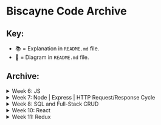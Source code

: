 # Biscayne Code Archive

## Key:

* 📚 = Explanation in `README.md` file.
* 🎨 = Diagram in `README.md` file.

## Archive:

<details>
  <summary>Week 6: JS</summary>

  ##### Monday - 03/25:
  * [Values and Expressions](https://github.com/PrimeAcademy/biscayne_values_and_expressions) 📚
  * [Writing Code to Solve a Problem](https://github.com/PrimeAcademy/biscayne_solving_a_problem) 📚

  ##### Tuesday  - 03/26:
  * [Object Bonus Calculator Solve](https://github.com/PrimeAcademy/biscayne_bonus_calculator_solve) 🎨

  ##### Wednesday - 03/27:
  * [Troubleshooting/Debugging](https://github.com/PrimeAcademy/biscayne_troubleshooting) 📚

  ##### Thursday - 03/28:
  * [Event-Driven Programming](https://github.com/PrimeAcademy/biscayne_event-driven-programming-starter)
  * [Event Management](https://github.com/PrimeAcademy/biscayne_event-management-starter)

  ##### Friday - 03/29:
  * [DOM Manipulation Review](https://github.com/PrimeAcademy/biscayne_dom_manipulation_review) 📚
  * [Making a To-Do List App](https://github.com/PrimeAcademy/biscayne_our_first_web_app) 📚

</details>


<details>
  <summary>Week 7: Node | Express | HTTP Request/Response Cycle</summary>

  ##### Monday - 04/01:
  * [Weekend Salary Calculator Solve](https://github.com/PrimeAcademy/biscayne_weekend_salary_calculator_live_solve) 📚 + 🎨
  * [Weekend Salary Calculator Solve + Currency Formatting](https://github.com/PrimeAcademy/biscayne_salary_calculator_w_number_formatting)
  * [Event -> State -> Render](https://github.com/PrimeAcademy/biscayne_event_state_render)

  ##### Tuesday - 04/02:
  * [Fungus Fighter Partial Solve](https://github.com/PrimeAcademy/biscayne_fungus_fighter_partially_solved)
  * [Hello Node](https://github.com/PrimeAcademy/biscayne_hello_node)
  * [Big Money Modules Solution](https://github.com/PrimeAcademy/biscayne_big_money_modules)
  * [Our First Server](https://github.com/PrimeAcademy/biscayne_our_first_server)

  ##### Wednesday - 04/03:
  * [Client/Server with GET Route](https://github.com/PrimeAcademy/biscayne_server_with_GET)
  * [Client/Server with GET and POST Routes](https://github.com/PrimeAcademy/biscayne_server_with_GET_and_POST)

  ##### Friday - 04/05:
  * [GET/POST Review and Diagramming](https://github.com/PrimeAcademy/biscayne_get_post_review)

</details>


<details>
  <summary>Week 8: SQL and Full-Stack CRUD</summary>

  ##### Monday - 04/08:
  * [Server-Side Calculator Solve](https://github.com/PrimeAcademy/biscayne_server_calculator_solve)
  * [Express Router Files](https://github.com/PrimeAcademy/biscayne_express_router_files)

  ##### Tuesday - 04/09:
  * [SQL Intro](https://github.com/PrimeAcademy/biscayne_sql_intro) 📚
  * [Full-Stack GET](https://github.com/PrimeAcademy/biscayne_pg_intro)

  ##### Wednesday - 04/10:
  * [Full-Stack GET/POST](https://github.com/PrimeAcademy/biscayne_pg_GET_POST) 🎨
  * [Full-Stack GET/POST/DELETE](https://github.com/PrimeAcademy/biscayne_GET_POST_DELETE)

  ##### Thursday 04/11:
  * [Full-Stack GET/POST/DELETE/PUT](https://github.com/PrimeAcademy/biscayne_pg_put)

</details>

<details>
  <summary>Week 10: React</summary>

  ##### Monday - 04/22:
  * [Hello React](https://github.com/matthew-black/biscayne_hello_react) 📚🎨
  * [React State](https://github.com/PrimeAcademy/biscayne_react_state)
  * [Clicker Component](https://github.com/PrimeAcademy/biscayne_clicker_component)


  ##### Tuesday - 04/23:
  * [React Inputs](https://github.com/PrimeAcademy/biscayne-react-inputs) 📚
  * [Track Runner Solution](https://github.com/PrimeAcademy/biscayne_track_runner_solve)
  * [Full-Stack React: GET](https://github.com/PrimeAcademy/biscayne_full_stack_react)
  * [Full-Stack React: GET and POST](https://github.com/PrimeAcademy/biscayne_full_stack_react_get_and_post)

  ##### Wednesday - 04/24:
  * [Famous People Solution](https://github.com/PrimeAcademy/biscayne_famous_people)
  * [Modular Full-Stack React](https://github.com/PrimeAcademy/biscayne_modular_full_stack_react)
  
  ##### Thursday - 04/25:
  * [Pull Request Review](https://github.com/PrimeAcademy/biscayne-pr-review)


  ##### Friday - 04/26:
  * [React Conditional Rendering](https://github.com/PrimeAcademy/biscayne_react_conditional_redering)

</details>

<details>
  <summary>Week 11: Redux</summary>

  ##### Monday - 04/29:
  * [React App/List/Item Pattern Review](https://github.com/matthew-black/app_list_item_pattern) 📚🎨
  * [React Router](https://github.com/PrimeAcademy/biscayne_react_router)


  ##### Tuesday - 04/30:
  * [Redux Intro](https://github.com/PrimeAcademy/biscayne_redux_intro) 📚
  * [Redux Airport Solution](https://github.com/PrimeAcademy/biscayne_redux_airport)

  ##### Wednesday - 05/01:
  * [Redux Pitchers Partial Solution](https://github.com/PrimeAcademy/biscayne_redux_pitchers_partial_solve)
  * [Full-Stack Redux](https://github.com/PrimeAcademy/biscayne_full_stack_redux) 📚🎨
  * [Redux Shopping Cart Solution](https://github.com/PrimeAcademy/biscayne_redux_shopping_cart)

</details>